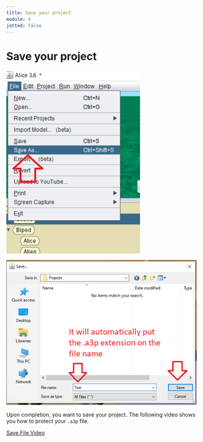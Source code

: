 ```yaml
---
title: Save your project
module: 4
jotted: false
---
```


# Save your project

<p><img src="../imgs/SaveAs1.png" alt="Save As" /></p>

<p><img src="../imgs/SaveAs2.png" alt="Save As 2" /></p>

Upon completion, you want to save your project.  The following video shows you how to protect your `.a3p` file.  

<p><a href="//www.youtube.com/embed/KJ_m-cZa5oc" data-lity>Save File Video</a></p>